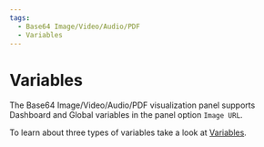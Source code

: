 ```yaml
---
tags:
  - Base64 Image/Video/Audio/PDF
  - Variables
---
```


# Variables

The Base64 Image/Video/Audio/PDF visualization panel supports Dashboard and Global variables in the panel option `Image URL`.

To learn about three types of variables take a look at [Variables](/grafana/variables).